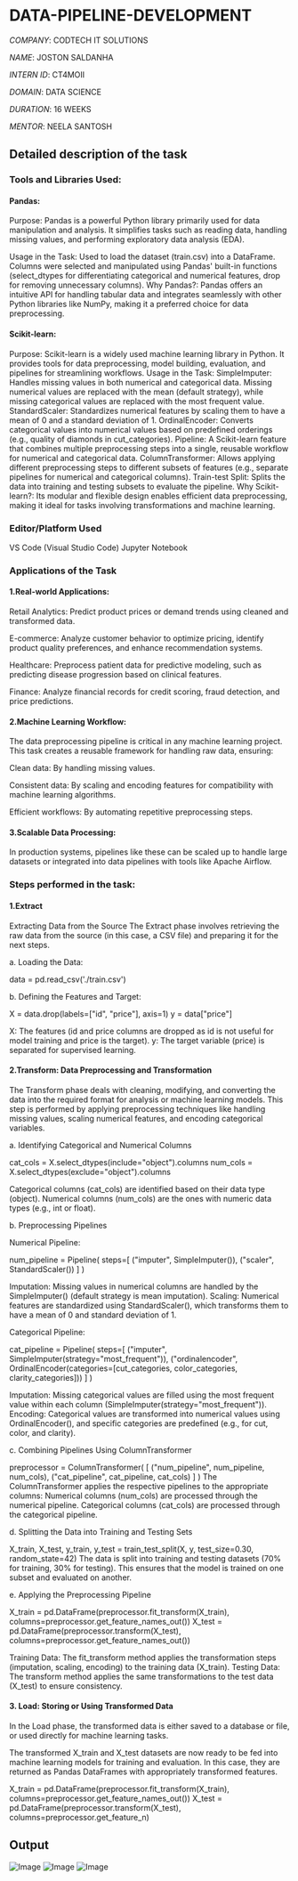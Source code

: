 # DATA-PIPELINE-DEVELOPMENT

*COMPANY*: CODTECH IT SOLUTIONS

*NAME*: JOSTON SALDANHA

*INTERN ID*: CT4MOII

*DOMAIN*: DATA SCIENCE

*DURATION*: 16 WEEKS

*MENTOR*: NEELA SANTOSH

## Detailed description of the task

### Tools and Libraries Used:

#### Pandas:

Purpose: Pandas is a powerful Python library primarily used for data manipulation and analysis. It simplifies tasks such as reading data, handling missing values, and performing exploratory data analysis (EDA).

Usage in the Task:
Used to load the dataset (train.csv) into a DataFrame.
Columns were selected and manipulated using Pandas' built-in functions (select_dtypes for differentiating categorical and numerical features, drop for removing unnecessary columns).
Why Pandas?: Pandas offers an intuitive API for handling tabular data and integrates seamlessly with other Python libraries like NumPy, making it a preferred choice for data preprocessing.


#### Scikit-learn:

Purpose: Scikit-learn is a widely used machine learning library in Python. It provides tools for data preprocessing, model building, evaluation, and pipelines for streamlining workflows.
Usage in the Task:
SimpleImputer: Handles missing values in both numerical and categorical data. Missing numerical values are replaced with the mean (default strategy), while missing categorical values are replaced with the most frequent value.
StandardScaler: Standardizes numerical features by scaling them to have a mean of 0 and a standard deviation of 1.
OrdinalEncoder: Converts categorical values into numerical values based on predefined orderings (e.g., quality of diamonds in cut_categories).
Pipeline: A Scikit-learn feature that combines multiple preprocessing steps into a single, reusable workflow for numerical and categorical data.
ColumnTransformer: Allows applying different preprocessing steps to different subsets of features (e.g., separate pipelines for numerical and categorical columns).
Train-test Split: Splits the data into training and testing subsets to evaluate the pipeline.
Why Scikit-learn?: Its modular and flexible design enables efficient data preprocessing, making it ideal for tasks involving transformations and machine learning.


### Editor/Platform Used

VS Code (Visual Studio Code)
Jupyter Notebook


### Applications of the Task

#### 1.Real-world Applications:

Retail Analytics:
Predict product prices or demand trends using cleaned and transformed data.

E-commerce:
Analyze customer behavior to optimize pricing, identify product quality preferences, and enhance recommendation systems.

Healthcare:
Preprocess patient data for predictive modeling, such as predicting disease progression based on clinical features.

Finance:
Analyze financial records for credit scoring, fraud detection, and price predictions.

#### 2.Machine Learning Workflow:
The data preprocessing pipeline is critical in any machine learning project. This task creates a reusable framework for handling raw data, ensuring:

Clean data: By handling missing values.

Consistent data: By scaling and encoding features for compatibility with machine learning algorithms.

Efficient workflows: By automating repetitive preprocessing steps.

#### 3.Scalable Data Processing:

In production systems, pipelines like these can be scaled up to handle large datasets or integrated into data pipelines with tools like Apache Airflow.


### Steps performed in the task:

#### 1.Extract 

Extracting Data from the Source
The Extract phase involves retrieving the raw data from the source (in this case, a CSV file) and preparing it for the next steps.

a. Loading the Data:

data = pd.read_csv('./train.csv')

b. Defining the Features and Target:

X = data.drop(labels=["id", "price"], axis=1)
y = data["price"]

X: The features (id and price columns are dropped as id is not useful for model training and price is the target).
y: The target variable (price) is separated for supervised learning.

#### 2.Transform: Data Preprocessing and Transformation

The Transform phase deals with cleaning, modifying, and converting the data into the required format for analysis or machine learning models. This step is performed by applying preprocessing techniques like handling missing values, scaling numerical features, and encoding categorical variables.

a. Identifying Categorical and Numerical Columns

cat_cols = X.select_dtypes(include="object").columns
num_cols = X.select_dtypes(exclude="object").columns

Categorical columns (cat_cols) are identified based on their data type (object).
Numerical columns (num_cols) are the ones with numeric data types (e.g., int or float).

b. Preprocessing Pipelines

Numerical Pipeline:

num_pipeline = Pipeline(
    steps=[
        ("imputer", SimpleImputer()), 
        ("scaler", StandardScaler())
    ]
)

Imputation: Missing values in numerical columns are handled by the SimpleImputer() (default strategy is mean imputation).
Scaling: Numerical features are standardized using StandardScaler(), which transforms them to have a mean of 0 and standard deviation of 1.


Categorical Pipeline:

cat_pipeline = Pipeline(
    steps=[
        ("imputer", SimpleImputer(strategy="most_frequent")),
        ("ordinalencoder", OrdinalEncoder(categories=[cut_categories, color_categories, clarity_categories]))
    ]
)

Imputation: Missing categorical values are filled using the most frequent value within each column (SimpleImputer(strategy="most_frequent")).
Encoding: Categorical values are transformed into numerical values using OrdinalEncoder(), and specific categories are predefined (e.g., for cut, color, and clarity).

c. Combining Pipelines Using ColumnTransformer

preprocessor = ColumnTransformer(
    [
        ("num_pipeline", num_pipeline, num_cols),
        ("cat_pipeline", cat_pipeline, cat_cols)
    ]
)
The ColumnTransformer applies the respective pipelines to the appropriate columns:
Numerical columns (num_cols) are processed through the numerical pipeline.
Categorical columns (cat_cols) are processed through the categorical pipeline.

d. Splitting the Data into Training and Testing Sets

X_train, X_test, y_train, y_test = train_test_split(X, y, test_size=0.30, random_state=42)
The data is split into training and testing datasets (70% for training, 30% for testing). This ensures that the model is trained on one subset and evaluated on another.

e. Applying the Preprocessing Pipeline

X_train = pd.DataFrame(preprocessor.fit_transform(X_train), columns=preprocessor.get_feature_names_out())
X_test = pd.DataFrame(preprocessor.transform(X_test), columns=preprocessor.get_feature_names_out())

Training Data: The fit_transform method applies the transformation steps (imputation, scaling, encoding) to the training data (X_train).
Testing Data: The transform method applies the same transformations to the test data (X_test) to ensure consistency.


#### 3. Load: Storing or Using Transformed Data

In the Load phase, the transformed data is either saved to a database or file, or used directly for machine learning tasks.

The transformed X_train and X_test datasets are now ready to be fed into machine learning models for training and evaluation. In this case, they are returned as Pandas DataFrames with appropriately transformed features.

X_train = pd.DataFrame(preprocessor.fit_transform(X_train), columns=preprocessor.get_feature_names_out())
X_test = pd.DataFrame(preprocessor.transform(X_test), columns=preprocessor.get_feature_n)


## Output
![Image](https://github.com/user-attachments/assets/5ba68d87-4aff-488f-a18c-5e40fc3565e9)
![Image](https://github.com/user-attachments/assets/61e7a755-8162-4a76-b17a-ee0dcfc9cf0a)
![Image](https://github.com/user-attachments/assets/e0b7d2ae-8cb0-4fa2-9567-a1d302ae2625)